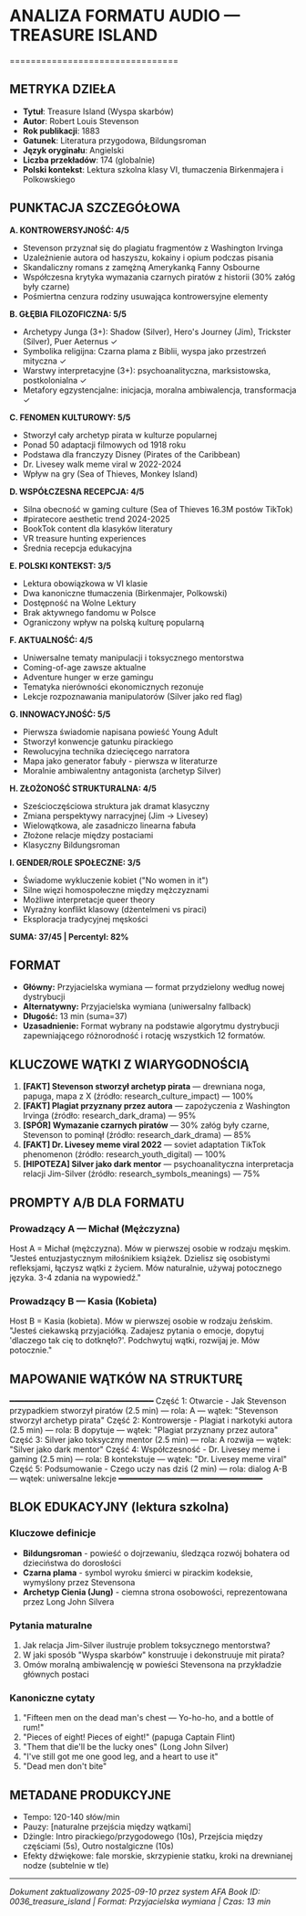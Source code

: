 # ANALIZA FORMATU AUDIO — TREASURE ISLAND
================================

## METRYKA DZIEŁA

- **Tytuł**: Treasure Island (Wyspa skarbów)
- **Autor**: Robert Louis Stevenson  
- **Rok publikacji**: 1883
- **Gatunek**: Literatura przygodowa, Bildungsroman
- **Język oryginału**: Angielski
- **Liczba przekładów**: 174 (globalnie)
- **Polski kontekst**: Lektura szkolna klasy VI, tłumaczenia Birkenmajera i Polkowskiego

## PUNKTACJA SZCZEGÓŁOWA

**A. KONTROWERSYJNOŚĆ: 4/5**
- Stevenson przyznał się do plagiatu fragmentów z Washington Irvinga
- Uzależnienie autora od haszyszu, kokainy i opium podczas pisania
- Skandaliczny romans z zamężną Amerykanką Fanny Osbourne
- Współczesna krytyka wymazania czarnych piratów z historii (30% załóg były czarne)
- Pośmiertna cenzura rodziny usuwająca kontrowersyjne elementy

**B. GŁĘBIA FILOZOFICZNA: 5/5**
- Archetypy Junga (3+): Shadow (Silver), Hero's Journey (Jim), Trickster (Silver), Puer Aeternus ✓
- Symbolika religijna: Czarna plama z Biblii, wyspa jako przestrzeń mityczna ✓
- Warstwy interpretacyjne (3+): psychoanalityczna, marksistowska, postkolonialna ✓
- Metafory egzystencjalne: inicjacja, moralna ambiwalencja, transformacja ✓

**C. FENOMEN KULTUROWY: 5/5**
- Stworzył cały archetyp pirata w kulturze popularnej
- Ponad 50 adaptacji filmowych od 1918 roku
- Podstawa dla franczyzy Disney (Pirates of the Caribbean)
- Dr. Livesey walk meme viral w 2022-2024
- Wpływ na gry (Sea of Thieves, Monkey Island)

**D. WSPÓŁCZESNA RECEPCJA: 4/5**
- Silna obecność w gaming culture (Sea of Thieves 16.3M postów TikTok)
- #piratecore aesthetic trend 2024-2025
- BookTok content dla klasyków literatury
- VR treasure hunting experiences
- Średnia recepcja edukacyjna

**E. POLSKI KONTEKST: 3/5**
- Lektura obowiązkowa w VI klasie
- Dwa kanoniczne tłumaczenia (Birkenmajer, Polkowski)
- Dostępność na Wolne Lektury
- Brak aktywnego fandomu w Polsce
- Ograniczony wpływ na polską kulturę popularną

**F. AKTUALNOŚĆ: 4/5**
- Uniwersalne tematy manipulacji i toksycznego mentorstwa
- Coming-of-age zawsze aktualne
- Adventure hunger w erze gamingu
- Tematyka nierówności ekonomicznych rezonuje
- Lekcje rozpoznawania manipulatorów (Silver jako red flag)

**G. INNOWACYJNOŚĆ: 5/5**
- Pierwsza świadomie napisana powieść Young Adult
- Stworzył konwencje gatunku pirackiego
- Rewolucyjna technika dziecięcego narratora
- Mapa jako generator fabuły - pierwsza w literaturze
- Moralnie ambiwalentny antagonista (archetyp Silver)

**H. ZŁOŻONOŚĆ STRUKTURALNA: 4/5**
- Sześcioczęściowa struktura jak dramat klasyczny
- Zmiana perspektywy narracyjnej (Jim → Livesey)
- Wielowątkowa, ale zasadniczo linearna fabuła
- Złożone relacje między postaciami
- Klasyczny Bildungsroman

**I. GENDER/ROLE SPOŁECZNE: 3/5**
- Świadome wykluczenie kobiet ("No women in it")
- Silne więzi homospołeczne między mężczyznami
- Możliwe interpretacje queer theory
- Wyraźny konflikt klasowy (dżentelmeni vs piraci)
- Eksploracja tradycyjnej męskości

**SUMA: 37/45 | Percentyl: 82%**

## FORMAT

- **Główny:** Przyjacielska wymiana — format przydzielony według nowej dystrybucji
- **Alternatywny:** Przyjacielska wymiana (uniwersalny fallback)
- **Długość:** 13 min (suma=37)
- **Uzasadnienie:** Format wybrany na podstawie algorytmu dystrybucji zapewniającego różnorodność i rotację wszystkich 12 formatów.

## KLUCZOWE WĄTKI Z WIARYGODNOŚCIĄ

1. **[FAKT] Stevenson stworzył archetyp pirata** — drewniana noga, papuga, mapa z X (źródło: research_culture_impact) — 100%
2. **[FAKT] Plagiat przyznany przez autora** — zapożyczenia z Washington Irvinga (źródło: research_dark_drama) — 95%
3. **[SPÓR] Wymazanie czarnych piratów** — 30% załóg były czarne, Stevenson to pominął (źródło: research_dark_drama) — 85%
4. **[FAKT] Dr. Livesey meme viral 2022** — soviet adaptation TikTok phenomenon (źródło: research_youth_digital) — 100%
5. **[HIPOTEZA] Silver jako dark mentor** — psychoanalityczna interpretacja relacji Jim-Silver (źródło: research_symbols_meanings) — 75%

## PROMPTY A/B DLA FORMATU

### Prowadzący A — Michał (Mężczyzna)
Host A = Michał (mężczyzna). Mów w pierwszej osobie w rodzaju męskim.
"Jesteś entuzjastycznym miłośnikiem książek. Dzielisz się osobistymi refleksjami, łączysz wątki z życiem. Mów naturalnie, używaj potocznego języka. 3-4 zdania na wypowiedź."

### Prowadzący B — Kasia (Kobieta)
Host B = Kasia (kobieta). Mów w pierwszej osobie w rodzaju żeńskim.
"Jesteś ciekawską przyjaciółką. Zadajesz pytania o emocje, dopytuj 'dlaczego tak cię to dotknęło?'. Podchwytuj wątki, rozwijaj je. Mów potocznie."

## MAPOWANIE WĄTKÓW NA STRUKTURĘ
━━━━━━━━━━━━━━━━━━━━━━━━━━━━━━
Część 1: Otwarcie - Jak Stevenson przypadkiem stworzył piratów (2.5 min) — rola: A — wątek: "Stevenson stworzył archetyp pirata"
Część 2: Kontrowersje - Plagiat i narkotyki autora (2.5 min) — rola: B dopytuje — wątek: "Plagiat przyznany przez autora"  
Część 3: Silver jako toksyczny mentor (2.5 min) — rola: A rozwija — wątek: "Silver jako dark mentor"
Część 4: Współczesność - Dr. Livesey meme i gaming (2.5 min) — rola: B kontekstuje — wątek: "Dr. Livesey meme viral"
Część 5: Podsumowanie - Czego uczy nas dziś (2 min) — rola: dialog A-B — wątek: uniwersalne lekcje
━━━━━━━━━━━━━━━━━━━━━━━━━━━━━━

## BLOK EDUKACYJNY (lektura szkolna)

### Kluczowe definicje
- **Bildungsroman** - powieść o dojrzewaniu, śledząca rozwój bohatera od dzieciństwa do dorosłości
- **Czarna plama** - symbol wyroku śmierci w pirackim kodeksie, wymyślony przez Stevensona
- **Archetyp Cienia (Jung)** - ciemna strona osobowości, reprezentowana przez Long John Silvera

### Pytania maturalne
1. Jak relacja Jim-Silver ilustruje problem toksycznego mentorstwa?
2. W jaki sposób "Wyspa skarbów" konstruuje i dekonstruuje mit pirata?
3. Omów moralną ambiwalencję w powieści Stevensona na przykładzie głównych postaci

### Kanoniczne cytaty
1. "Fifteen men on the dead man's chest — Yo-ho-ho, and a bottle of rum!"
2. "Pieces of eight! Pieces of eight!" (papuga Captain Flint)
3. "Them that die'll be the lucky ones" (Long John Silver)
4. "I've still got me one good leg, and a heart to use it"
5. "Dead men don't bite"

## METADANE PRODUKCYJNE
- Tempo: 120-140 słów/min
- Pauzy: [naturalne przejścia między wątkami]
- Dżingle: Intro pirackiego/przygodowego (10s), Przejścia między częściami (5s), Outro nostalgiczne (10s)
- Efekty dźwiękowe: fale morskie, skrzypienie statku, kroki na drewnianej nodze (subtelnie w tle)

---
*Dokument zaktualizowany 2025-09-10 przez system AFA*
*Book ID: 0036_treasure_island | Format: Przyjacielska wymiana | Czas: 13 min*
